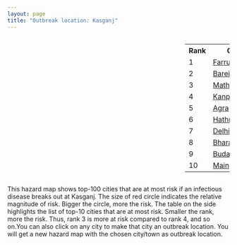 ```yaml
---
layout: page
title: "Outbreak location: Kasganj"
---
```

<div style="width: 100%; overflow: auto;">
<div style="width: 75%; float: left;">
<div id="mapid">
<script src="https://buda-magenta.github.io/hazard_map/load_map.js"></script>

<script>
var marker_outbreak = L.marker([27.883846, 78.634890],{"autoPan": true}).addTo(map); marker_outbreak.bindTooltip("Kasganj").openTooltip();

var circle_1 = L.circle([27.437194, 79.489129], {"pane": "markerPane", "color": "red", "fill": true, "fillOpacity": 0.2, "fillRule": "evenodd", "lineCap": "round", "lineJoin": "round", "opacity": 1.0, "radius": 120133, "stroke": true, "weight": 3}).addTo(map);
circle_1.bindTooltip("Farrukhabad<br>rank: 1<br>hazard index: 0.120133")
circle_1.bindPopup('<a href="https://buda-magenta.github.io/hazard_map/Farrukhabad">Farrukhabad</a>')

var circle_2 = L.circle([28.457876, 79.405571], {"pane": "markerPane", "color": "red", "fill": true, "fillOpacity": 0.2, "fillRule": "evenodd", "lineCap": "round", "lineJoin": "round", "opacity": 1.0, "radius": 57702, "stroke": true, "weight": 3}).addTo(map);
circle_2.bindTooltip("Bareilly<br>rank: 2<br>hazard index: 0.057703")
circle_2.bindPopup('<a href="https://buda-magenta.github.io/hazard_map/Bareilly">Bareilly</a>')

var circle_3 = L.circle([27.633333, 77.583333], {"pane": "markerPane", "color": "red", "fill": true, "fillOpacity": 0.2, "fillRule": "evenodd", "lineCap": "round", "lineJoin": "round", "opacity": 1.0, "radius": 46537, "stroke": true, "weight": 3}).addTo(map);
circle_3.bindTooltip("Mathura<br>rank: 3<br>hazard index: 0.046537")
circle_3.bindPopup('<a href="https://buda-magenta.github.io/hazard_map/Mathura">Mathura</a>')

var circle_4 = L.circle([26.460914, 80.321759], {"pane": "markerPane", "color": "red", "fill": true, "fillOpacity": 0.2, "fillRule": "evenodd", "lineCap": "round", "lineJoin": "round", "opacity": 1.0, "radius": 30401, "stroke": true, "weight": 3}).addTo(map);
circle_4.bindTooltip("Kanpur<br>rank: 4<br>hazard index: 0.030401")
circle_4.bindPopup('<a href="https://buda-magenta.github.io/hazard_map/Kanpur">Kanpur</a>')

var circle_5 = L.circle([27.175255, 78.009816], {"pane": "markerPane", "color": "red", "fill": true, "fillOpacity": 0.2, "fillRule": "evenodd", "lineCap": "round", "lineJoin": "round", "opacity": 1.0, "radius": 27764, "stroke": true, "weight": 3}).addTo(map);
circle_5.bindTooltip("Agra<br>rank: 5<br>hazard index: 0.027764")
circle_5.bindPopup('<a href="https://buda-magenta.github.io/hazard_map/Agra">Agra</a>')

var circle_6 = L.circle([27.573243, 78.111739], {"pane": "markerPane", "color": "red", "fill": true, "fillOpacity": 0.2, "fillRule": "evenodd", "lineCap": "round", "lineJoin": "round", "opacity": 1.0, "radius": 18307, "stroke": true, "weight": 3}).addTo(map);
circle_6.bindTooltip("Hathras<br>rank: 6<br>hazard index: 0.018307")
circle_6.bindPopup('<a href="https://buda-magenta.github.io/hazard_map/Hathras">Hathras</a>')

var circle_7 = L.circle([28.651718, 77.221939], {"pane": "markerPane", "color": "red", "fill": true, "fillOpacity": 0.2, "fillRule": "evenodd", "lineCap": "round", "lineJoin": "round", "opacity": 1.0, "radius": 14163, "stroke": true, "weight": 3}).addTo(map);
circle_7.bindTooltip("Delhi<br>rank: 7<br>hazard index: 0.014164")
circle_7.bindPopup('<a href="https://buda-magenta.github.io/hazard_map/Delhi">Delhi</a>')

var circle_8 = L.circle([27.265212, 77.369126], {"pane": "markerPane", "color": "red", "fill": true, "fillOpacity": 0.2, "fillRule": "evenodd", "lineCap": "round", "lineJoin": "round", "opacity": 1.0, "radius": 11567, "stroke": true, "weight": 3}).addTo(map);
circle_8.bindTooltip("Bharatpur<br>rank: 8<br>hazard index: 0.011567")
circle_8.bindPopup('<a href="https://buda-magenta.github.io/hazard_map/Bharatpur">Bharatpur</a>')

var circle_9 = L.circle([28.068312, 79.046073], {"pane": "markerPane", "color": "red", "fill": true, "fillOpacity": 0.2, "fillRule": "evenodd", "lineCap": "round", "lineJoin": "round", "opacity": 1.0, "radius": 10229, "stroke": true, "weight": 3}).addTo(map);
circle_9.bindTooltip("Budaun<br>rank: 9<br>hazard index: 0.010229")
circle_9.bindPopup('<a href="https://buda-magenta.github.io/hazard_map/Budaun">Budaun</a>')

var circle_10 = L.circle([27.209822, 79.048137], {"pane": "markerPane", "color": "red", "fill": true, "fillOpacity": 0.2, "fillRule": "evenodd", "lineCap": "round", "lineJoin": "round", "opacity": 1.0, "radius": 7848, "stroke": true, "weight": 3}).addTo(map);
circle_10.bindTooltip("Mainpuri<br>rank: 10<br>hazard index: 0.007848")
circle_10.bindPopup('<a href="https://buda-magenta.github.io/hazard_map/Mainpuri">Mainpuri</a>')

var circle_11 = L.circle([27.036604, 78.651436], {"pane": "markerPane", "color": "red", "fill": true, "fillOpacity": 0.2, "fillRule": "evenodd", "lineCap": "round", "lineJoin": "round", "opacity": 1.0, "radius": 7177, "stroke": true, "weight": 3}).addTo(map);
circle_11.bindTooltip("Shikohabad<br>rank: 11<br>hazard index: 0.007178")
circle_11.bindPopup('<a href="https://buda-magenta.github.io/hazard_map/Shikohabad">Shikohabad</a>')

var circle_12 = L.circle([25.954628, 83.647350], {"pane": "markerPane", "color": "red", "fill": true, "fillOpacity": 0.2, "fillRule": "evenodd", "lineCap": "round", "lineJoin": "round", "opacity": 1.0, "radius": 2592, "stroke": true, "weight": 3}).addTo(map);
circle_12.bindTooltip("Maunath Bhanjan<br>rank: 12<br>hazard index: 0.002592")
circle_12.bindPopup('<a href="https://buda-magenta.github.io/hazard_map/Maunath_Bhanjan">Maunath Bhanjan</a>')

var circle_13 = L.circle([26.838100, 80.934600], {"pane": "markerPane", "color": "red", "fill": true, "fillOpacity": 0.2, "fillRule": "evenodd", "lineCap": "round", "lineJoin": "round", "opacity": 1.0, "radius": 2518, "stroke": true, "weight": 3}).addTo(map);
circle_13.bindTooltip("Lucknow<br>rank: 13<br>hazard index: 0.002518")
circle_13.bindPopup('<a href="https://buda-magenta.github.io/hazard_map/Lucknow">Lucknow</a>')

var circle_14 = L.circle([27.177366, 78.389912], {"pane": "markerPane", "color": "red", "fill": true, "fillOpacity": 0.2, "fillRule": "evenodd", "lineCap": "round", "lineJoin": "round", "opacity": 1.0, "radius": 2289, "stroke": true, "weight": 3}).addTo(map);
circle_14.bindTooltip("Firozabad<br>rank: 14<br>hazard index: 0.002290")
circle_14.bindPopup('<a href="https://buda-magenta.github.io/hazard_map/Firozabad">Firozabad</a>')

var circle_15 = L.circle([27.733696, 81.477321], {"pane": "markerPane", "color": "red", "fill": true, "fillOpacity": 0.2, "fillRule": "evenodd", "lineCap": "round", "lineJoin": "round", "opacity": 1.0, "radius": 2018, "stroke": true, "weight": 3}).addTo(map);
circle_15.bindTooltip("Bahraich<br>rank: 15<br>hazard index: 0.002018")
circle_15.bindPopup('<a href="https://buda-magenta.github.io/hazard_map/Bahraich">Bahraich</a>')

var circle_16 = L.circle([27.639077, 76.614452], {"pane": "markerPane", "color": "red", "fill": true, "fillOpacity": 0.2, "fillRule": "evenodd", "lineCap": "round", "lineJoin": "round", "opacity": 1.0, "radius": 1759, "stroke": true, "weight": 3}).addTo(map);
circle_16.bindTooltip("Alwar<br>rank: 16<br>hazard index: 0.001759")
circle_16.bindPopup('<a href="https://buda-magenta.github.io/hazard_map/Alwar">Alwar</a>')

var circle_17 = L.circle([28.402979, 77.310384], {"pane": "markerPane", "color": "red", "fill": true, "fillOpacity": 0.2, "fillRule": "evenodd", "lineCap": "round", "lineJoin": "round", "opacity": 1.0, "radius": 1646, "stroke": true, "weight": 3}).addTo(map);
circle_17.bindTooltip("Faridabad<br>rank: 17<br>hazard index: 0.001646")
circle_17.bindPopup('<a href="https://buda-magenta.github.io/hazard_map/Faridabad">Faridabad</a>')

var circle_18 = L.circle([28.863842, 78.805778], {"pane": "markerPane", "color": "red", "fill": true, "fillOpacity": 0.2, "fillRule": "evenodd", "lineCap": "round", "lineJoin": "round", "opacity": 1.0, "radius": 1557, "stroke": true, "weight": 3}).addTo(map);
circle_18.bindTooltip("Moradabad<br>rank: 18<br>hazard index: 0.001557")
circle_18.bindPopup('<a href="https://buda-magenta.github.io/hazard_map/Moradabad">Moradabad</a>')

var circle_19 = L.circle([25.531031, 78.652689], {"pane": "markerPane", "color": "red", "fill": true, "fillOpacity": 0.2, "fillRule": "evenodd", "lineCap": "round", "lineJoin": "round", "opacity": 1.0, "radius": 1544, "stroke": true, "weight": 3}).addTo(map);
circle_19.bindTooltip("Jhansi<br>rank: 19<br>hazard index: 0.001545")
circle_19.bindPopup('<a href="https://buda-magenta.github.io/hazard_map/Jhansi">Jhansi</a>')

var circle_20 = L.circle([29.000653, 77.768229], {"pane": "markerPane", "color": "red", "fill": true, "fillOpacity": 0.2, "fillRule": "evenodd", "lineCap": "round", "lineJoin": "round", "opacity": 1.0, "radius": 1533, "stroke": true, "weight": 3}).addTo(map);
circle_20.bindTooltip("Meerut<br>rank: 20<br>hazard index: 0.001534")
circle_20.bindPopup('<a href="https://buda-magenta.github.io/hazard_map/Meerut">Meerut</a>')

var circle_21 = L.circle([26.250000, 81.250000], {"pane": "markerPane", "color": "red", "fill": true, "fillOpacity": 0.2, "fillRule": "evenodd", "lineCap": "round", "lineJoin": "round", "opacity": 1.0, "radius": 1420, "stroke": true, "weight": 3}).addTo(map);
circle_21.bindTooltip("Rae Bareli<br>rank: 21<br>hazard index: 0.001420")
circle_21.bindPopup('<a href="https://buda-magenta.github.io/hazard_map/Rae_Bareli">Rae Bareli</a>')

var circle_22 = L.circle([26.915458, 75.818982], {"pane": "markerPane", "color": "red", "fill": true, "fillOpacity": 0.2, "fillRule": "evenodd", "lineCap": "round", "lineJoin": "round", "opacity": 1.0, "radius": 1270, "stroke": true, "weight": 3}).addTo(map);
circle_22.bindTooltip("Jaipur<br>rank: 22<br>hazard index: 0.001270")
circle_22.bindPopup('<a href="https://buda-magenta.github.io/hazard_map/Jaipur">Jaipur</a>')

var circle_23 = L.circle([27.912633, 79.746563], {"pane": "markerPane", "color": "red", "fill": true, "fillOpacity": 0.2, "fillRule": "evenodd", "lineCap": "round", "lineJoin": "round", "opacity": 1.0, "radius": 1268, "stroke": true, "weight": 3}).addTo(map);
circle_23.bindTooltip("Shahjahanpur<br>rank: 23<br>hazard index: 0.001268")
circle_23.bindPopup('<a href="https://buda-magenta.github.io/hazard_map/Shahjahanpur">Shahjahanpur</a>')

var circle_24 = L.circle([26.203725, 78.157363], {"pane": "markerPane", "color": "red", "fill": true, "fillOpacity": 0.2, "fillRule": "evenodd", "lineCap": "round", "lineJoin": "round", "opacity": 1.0, "radius": 1234, "stroke": true, "weight": 3}).addTo(map);
circle_24.bindTooltip("Gwalior<br>rank: 24<br>hazard index: 0.001235")
circle_24.bindPopup('<a href="https://buda-magenta.github.io/hazard_map/Gwalior">Gwalior</a>')

var circle_25 = L.circle([25.438130, 81.833800], {"pane": "markerPane", "color": "red", "fill": true, "fillOpacity": 0.2, "fillRule": "evenodd", "lineCap": "round", "lineJoin": "round", "opacity": 1.0, "radius": 1205, "stroke": true, "weight": 3}).addTo(map);
circle_25.bindTooltip("Allahabad<br>rank: 25<br>hazard index: 0.001206")
circle_25.bindPopup('<a href="https://buda-magenta.github.io/hazard_map/Allahabad">Allahabad</a>')

var circle_26 = L.circle([27.876990, 78.137290], {"pane": "markerPane", "color": "red", "fill": true, "fillOpacity": 0.2, "fillRule": "evenodd", "lineCap": "round", "lineJoin": "round", "opacity": 1.0, "radius": 1114, "stroke": true, "weight": 3}).addTo(map);
circle_26.bindTooltip("Aligarh<br>rank: 26<br>hazard index: 0.001115")
circle_26.bindPopup('<a href="https://buda-magenta.github.io/hazard_map/Aligarh">Aligarh</a>')

var circle_27 = L.circle([28.428262, 77.002700], {"pane": "markerPane", "color": "red", "fill": true, "fillOpacity": 0.2, "fillRule": "evenodd", "lineCap": "round", "lineJoin": "round", "opacity": 1.0, "radius": 1027, "stroke": true, "weight": 3}).addTo(map);
circle_27.bindTooltip("Gurgaon<br>rank: 27<br>hazard index: 0.001027")
circle_27.bindPopup('<a href="https://buda-magenta.github.io/hazard_map/Gurgaon">Gurgaon</a>')

var circle_28 = L.circle([28.495208, 80.107541], {"pane": "markerPane", "color": "red", "fill": true, "fillOpacity": 0.2, "fillRule": "evenodd", "lineCap": "round", "lineJoin": "round", "opacity": 1.0, "radius": 967, "stroke": true, "weight": 3}).addTo(map);
circle_28.bindTooltip("Pilibhit<br>rank: 28<br>hazard index: 0.000967")
circle_28.bindPopup('<a href="https://buda-magenta.github.io/hazard_map/Pilibhit">Pilibhit</a>')

var circle_29 = L.circle([28.570784, 77.327107], {"pane": "markerPane", "color": "red", "fill": true, "fillOpacity": 0.2, "fillRule": "evenodd", "lineCap": "round", "lineJoin": "round", "opacity": 1.0, "radius": 752, "stroke": true, "weight": 3}).addTo(map);
circle_29.bindTooltip("Noida<br>rank: 29<br>hazard index: 0.000753")
circle_29.bindPopup('<a href="https://buda-magenta.github.io/hazard_map/Noida">Noida</a>')

var circle_30 = L.circle([24.500000, 81.000000], {"pane": "markerPane", "color": "red", "fill": true, "fillOpacity": 0.2, "fillRule": "evenodd", "lineCap": "round", "lineJoin": "round", "opacity": 1.0, "radius": 746, "stroke": true, "weight": 3}).addTo(map);
circle_30.bindTooltip("Satna<br>rank: 30<br>hazard index: 0.000746")
circle_30.bindPopup('<a href="https://buda-magenta.github.io/hazard_map/Satna">Satna</a>')

var circle_31 = L.circle([24.700385, 78.518668], {"pane": "markerPane", "color": "red", "fill": true, "fillOpacity": 0.2, "fillRule": "evenodd", "lineCap": "round", "lineJoin": "round", "opacity": 1.0, "radius": 634, "stroke": true, "weight": 3}).addTo(map);
circle_31.bindTooltip("Lalitpur<br>rank: 31<br>hazard index: 0.000634")
circle_31.bindPopup('<a href="https://buda-magenta.github.io/hazard_map/Lalitpur">Lalitpur</a>')

var circle_32 = L.circle([28.733400, 77.298600], {"pane": "markerPane", "color": "red", "fill": true, "fillOpacity": 0.2, "fillRule": "evenodd", "lineCap": "round", "lineJoin": "round", "opacity": 1.0, "radius": 600, "stroke": true, "weight": 3}).addTo(map);
circle_32.bindTooltip("Loni<br>rank: 32<br>hazard index: 0.000600")
circle_32.bindPopup('<a href="https://buda-magenta.github.io/hazard_map/Loni">Loni</a>')

var circle_33 = L.circle([25.335649, 83.007629], {"pane": "markerPane", "color": "red", "fill": true, "fillOpacity": 0.2, "fillRule": "evenodd", "lineCap": "round", "lineJoin": "round", "opacity": 1.0, "radius": 546, "stroke": true, "weight": 3}).addTo(map);
circle_33.bindTooltip("Varanasi<br>rank: 33<br>hazard index: 0.000546")
circle_33.bindPopup('<a href="https://buda-magenta.github.io/hazard_map/Varanasi">Varanasi</a>')

var circle_34 = L.circle([28.794068, 79.185930], {"pane": "markerPane", "color": "red", "fill": true, "fillOpacity": 0.2, "fillRule": "evenodd", "lineCap": "round", "lineJoin": "round", "opacity": 1.0, "radius": 484, "stroke": true, "weight": 3}).addTo(map);
circle_34.bindTooltip("Rampur<br>rank: 34<br>hazard index: 0.000485")
circle_34.bindPopup('<a href="https://buda-magenta.github.io/hazard_map/Rampur">Rampur</a>')

var circle_35 = L.circle([29.448006, 77.740685], {"pane": "markerPane", "color": "red", "fill": true, "fillOpacity": 0.2, "fillRule": "evenodd", "lineCap": "round", "lineJoin": "round", "opacity": 1.0, "radius": 459, "stroke": true, "weight": 3}).addTo(map);
circle_35.bindTooltip("Muzaffarnagar<br>rank: 35<br>hazard index: 0.000460")
circle_35.bindPopup('<a href="https://buda-magenta.github.io/hazard_map/Muzaffarnagar">Muzaffarnagar</a>')

var circle_36 = L.circle([26.022697, 83.028873], {"pane": "markerPane", "color": "red", "fill": true, "fillOpacity": 0.2, "fillRule": "evenodd", "lineCap": "round", "lineJoin": "round", "opacity": 1.0, "radius": 459, "stroke": true, "weight": 3}).addTo(map);
circle_36.bindTooltip("Azamgarh<br>rank: 36<br>hazard index: 0.000459")
circle_36.bindPopup('<a href="https://buda-magenta.github.io/hazard_map/Azamgarh">Azamgarh</a>')

var circle_37 = L.circle([29.214460, 79.527918], {"pane": "markerPane", "color": "red", "fill": true, "fillOpacity": 0.2, "fillRule": "evenodd", "lineCap": "round", "lineJoin": "round", "opacity": 1.0, "radius": 366, "stroke": true, "weight": 3}).addTo(map);
circle_37.bindTooltip("Haldwani<br>rank: 37<br>hazard index: 0.000367")
circle_37.bindPopup('<a href="https://buda-magenta.github.io/hazard_map/Haldwani">Haldwani</a>')

var circle_38 = L.circle([26.575504, 80.613762], {"pane": "markerPane", "color": "red", "fill": true, "fillOpacity": 0.2, "fillRule": "evenodd", "lineCap": "round", "lineJoin": "round", "opacity": 1.0, "radius": 352, "stroke": true, "weight": 3}).addTo(map);
circle_38.bindTooltip("Unnao<br>rank: 38<br>hazard index: 0.000352")
circle_38.bindPopup('<a href="https://buda-magenta.github.io/hazard_map/Unnao">Unnao</a>')

var circle_39 = L.circle([27.504639, 80.829466], {"pane": "markerPane", "color": "red", "fill": true, "fillOpacity": 0.2, "fillRule": "evenodd", "lineCap": "round", "lineJoin": "round", "opacity": 1.0, "radius": 349, "stroke": true, "weight": 3}).addTo(map);
circle_39.bindTooltip("Sitapur<br>rank: 39<br>hazard index: 0.000349")
circle_39.bindPopup('<a href="https://buda-magenta.github.io/hazard_map/Sitapur">Sitapur</a>')

var circle_40 = L.circle([25.196826, 76.000893], {"pane": "markerPane", "color": "red", "fill": true, "fillOpacity": 0.2, "fillRule": "evenodd", "lineCap": "round", "lineJoin": "round", "opacity": 1.0, "radius": 337, "stroke": true, "weight": 3}).addTo(map);
circle_40.bindTooltip("Kota<br>rank: 40<br>hazard index: 0.000338")
circle_40.bindPopup('<a href="https://buda-magenta.github.io/hazard_map/Kota">Kota</a>')

var circle_41 = L.circle([26.671329, 83.364583], {"pane": "markerPane", "color": "red", "fill": true, "fillOpacity": 0.2, "fillRule": "evenodd", "lineCap": "round", "lineJoin": "round", "opacity": 1.0, "radius": 307, "stroke": true, "weight": 3}).addTo(map);
circle_41.bindTooltip("Gorakhpur<br>rank: 41<br>hazard index: 0.000308")
circle_41.bindPopup('<a href="https://buda-magenta.github.io/hazard_map/Gorakhpur">Gorakhpur</a>')

var circle_42 = L.circle([28.740613, 77.835426], {"pane": "markerPane", "color": "red", "fill": true, "fillOpacity": 0.2, "fillRule": "evenodd", "lineCap": "round", "lineJoin": "round", "opacity": 1.0, "radius": 307, "stroke": true, "weight": 3}).addTo(map);
circle_42.bindTooltip("Hapur<br>rank: 42<br>hazard index: 0.000308")
circle_42.bindPopup('<a href="https://buda-magenta.github.io/hazard_map/Hapur">Hapur</a>')

var circle_43 = L.circle([26.718324, 79.090254], {"pane": "markerPane", "color": "red", "fill": true, "fillOpacity": 0.2, "fillRule": "evenodd", "lineCap": "round", "lineJoin": "round", "opacity": 1.0, "radius": 300, "stroke": true, "weight": 3}).addTo(map);
circle_43.bindTooltip("Etawah<br>rank: 43<br>hazard index: 0.000301")
circle_43.bindPopup('<a href="https://buda-magenta.github.io/hazard_map/Etawah">Etawah</a>')

var circle_44 = L.circle([28.793170, 76.139128], {"pane": "markerPane", "color": "red", "fill": true, "fillOpacity": 0.2, "fillRule": "evenodd", "lineCap": "round", "lineJoin": "round", "opacity": 1.0, "radius": 291, "stroke": true, "weight": 3}).addTo(map);
circle_44.bindTooltip("Bhiwani<br>rank: 44<br>hazard index: 0.000292")
circle_44.bindPopup('<a href="https://buda-magenta.github.io/hazard_map/Bhiwani">Bhiwani</a>')

var circle_45 = L.circle([25.609324, 85.123525], {"pane": "markerPane", "color": "red", "fill": true, "fillOpacity": 0.2, "fillRule": "evenodd", "lineCap": "round", "lineJoin": "round", "opacity": 1.0, "radius": 279, "stroke": true, "weight": 3}).addTo(map);
circle_45.bindTooltip("Patna<br>rank: 45<br>hazard index: 0.000279")
circle_45.bindPopup('<a href="https://buda-magenta.github.io/hazard_map/Patna">Patna</a>')

var circle_46 = L.circle([28.388861, 77.974798], {"pane": "markerPane", "color": "red", "fill": true, "fillOpacity": 0.2, "fillRule": "evenodd", "lineCap": "round", "lineJoin": "round", "opacity": 1.0, "radius": 261, "stroke": true, "weight": 3}).addTo(map);
circle_46.bindTooltip("Bulandshahr<br>rank: 46<br>hazard index: 0.000261")
circle_46.bindPopup('<a href="https://buda-magenta.github.io/hazard_map/Bulandshahr">Bulandshahr</a>')

var circle_47 = L.circle([28.618753, 78.550874], {"pane": "markerPane", "color": "red", "fill": true, "fillOpacity": 0.2, "fillRule": "evenodd", "lineCap": "round", "lineJoin": "round", "opacity": 1.0, "radius": 259, "stroke": true, "weight": 3}).addTo(map);
circle_47.bindTooltip("Sambhal<br>rank: 47<br>hazard index: 0.000259")
circle_47.bindPopup('<a href="https://buda-magenta.github.io/hazard_map/Sambhal">Sambhal</a>')

var circle_48 = L.circle([28.488378, 78.735249], {"pane": "markerPane", "color": "red", "fill": true, "fillOpacity": 0.2, "fillRule": "evenodd", "lineCap": "round", "lineJoin": "round", "opacity": 1.0, "radius": 256, "stroke": true, "weight": 3}).addTo(map);
circle_48.bindTooltip("Chandausi<br>rank: 48<br>hazard index: 0.000257")
circle_48.bindPopup('<a href="https://buda-magenta.github.io/hazard_map/Chandausi">Chandausi</a>')

var circle_49 = L.circle([29.211757, 78.961731], {"pane": "markerPane", "color": "red", "fill": true, "fillOpacity": 0.2, "fillRule": "evenodd", "lineCap": "round", "lineJoin": "round", "opacity": 1.0, "radius": 248, "stroke": true, "weight": 3}).addTo(map);
circle_49.bindTooltip("Kashipur<br>rank: 49<br>hazard index: 0.000248")
circle_49.bindPopup('<a href="https://buda-magenta.github.io/hazard_map/Kashipur">Kashipur</a>')

var circle_50 = L.circle([19.075990, 72.877393], {"pane": "markerPane", "color": "red", "fill": true, "fillOpacity": 0.2, "fillRule": "evenodd", "lineCap": "round", "lineJoin": "round", "opacity": 1.0, "radius": 243, "stroke": true, "weight": 3}).addTo(map);
circle_50.bindTooltip("Mumbai<br>rank: 50<br>hazard index: 0.000243")
circle_50.bindPopup('<a href="https://buda-magenta.github.io/hazard_map/Mumbai">Mumbai</a>')

var circle_51 = L.circle([25.476300, 80.339500], {"pane": "markerPane", "color": "red", "fill": true, "fillOpacity": 0.2, "fillRule": "evenodd", "lineCap": "round", "lineJoin": "round", "opacity": 1.0, "radius": 238, "stroke": true, "weight": 3}).addTo(map);
circle_51.bindTooltip("Banda<br>rank: 51<br>hazard index: 0.000239")
circle_51.bindPopup('<a href="https://buda-magenta.github.io/hazard_map/Banda">Banda</a>')

var circle_52 = L.circle([26.500000, 78.750000], {"pane": "markerPane", "color": "red", "fill": true, "fillOpacity": 0.2, "fillRule": "evenodd", "lineCap": "round", "lineJoin": "round", "opacity": 1.0, "radius": 231, "stroke": true, "weight": 3}).addTo(map);
circle_52.bindTooltip("Bhind<br>rank: 52<br>hazard index: 0.000231")
circle_52.bindPopup('<a href="https://buda-magenta.github.io/hazard_map/Bhind">Bhind</a>')

var circle_53 = L.circle([28.923397, 78.488317], {"pane": "markerPane", "color": "red", "fill": true, "fillOpacity": 0.2, "fillRule": "evenodd", "lineCap": "round", "lineJoin": "round", "opacity": 1.0, "radius": 231, "stroke": true, "weight": 3}).addTo(map);
circle_53.bindTooltip("Amroha<br>rank: 53<br>hazard index: 0.000231")
circle_53.bindPopup('<a href="https://buda-magenta.github.io/hazard_map/Amroha">Amroha</a>')

var circle_54 = L.circle([28.753900, 77.399900], {"pane": "markerPane", "color": "red", "fill": true, "fillOpacity": 0.2, "fillRule": "evenodd", "lineCap": "round", "lineJoin": "round", "opacity": 1.0, "radius": 221, "stroke": true, "weight": 3}).addTo(map);
circle_54.bindTooltip("Khora<br>rank: 54<br>hazard index: 0.000222")
circle_54.bindPopup('<a href="https://buda-magenta.github.io/hazard_map/Khora">Khora</a>')

var circle_55 = L.circle([28.195647, 76.616518], {"pane": "markerPane", "color": "red", "fill": true, "fillOpacity": 0.2, "fillRule": "evenodd", "lineCap": "round", "lineJoin": "round", "opacity": 1.0, "radius": 210, "stroke": true, "weight": 3}).addTo(map);
circle_55.bindTooltip("Rewari<br>rank: 55<br>hazard index: 0.000210")
circle_55.bindPopup('<a href="https://buda-magenta.github.io/hazard_map/Rewari">Rewari</a>')

var circle_56 = L.circle([28.969640, 79.379747], {"pane": "markerPane", "color": "red", "fill": true, "fillOpacity": 0.2, "fillRule": "evenodd", "lineCap": "round", "lineJoin": "round", "opacity": 1.0, "radius": 200, "stroke": true, "weight": 3}).addTo(map);
circle_56.bindTooltip("Rudrapur City<br>rank: 56<br>hazard index: 0.000201")
circle_56.bindPopup('<a href="https://buda-magenta.github.io/hazard_map/Rudrapur_City">Rudrapur City</a>')

var circle_57 = L.circle([28.660965, 76.834676], {"pane": "markerPane", "color": "red", "fill": true, "fillOpacity": 0.2, "fillRule": "evenodd", "lineCap": "round", "lineJoin": "round", "opacity": 1.0, "radius": 199, "stroke": true, "weight": 3}).addTo(map);
circle_57.bindTooltip("Bahadurgarh<br>rank: 57<br>hazard index: 0.000200")
circle_57.bindPopup('<a href="https://buda-magenta.github.io/hazard_map/Bahadurgarh">Bahadurgarh</a>')

var circle_58 = L.circle([30.909016, 75.851601], {"pane": "markerPane", "color": "red", "fill": true, "fillOpacity": 0.2, "fillRule": "evenodd", "lineCap": "round", "lineJoin": "round", "opacity": 1.0, "radius": 182, "stroke": true, "weight": 3}).addTo(map);
circle_58.bindTooltip("Ludhiana<br>rank: 58<br>hazard index: 0.000182")
circle_58.bindPopup('<a href="https://buda-magenta.github.io/hazard_map/Ludhiana">Ludhiana</a>')

var circle_59 = L.circle([25.603508, 83.507454], {"pane": "markerPane", "color": "red", "fill": true, "fillOpacity": 0.2, "fillRule": "evenodd", "lineCap": "round", "lineJoin": "round", "opacity": 1.0, "radius": 163, "stroke": true, "weight": 3}).addTo(map);
circle_59.bindTooltip("Ghazipur<br>rank: 59<br>hazard index: 0.000164")
circle_59.bindPopup('<a href="https://buda-magenta.github.io/hazard_map/Ghazipur">Ghazipur</a>')

var circle_60 = L.circle([28.651718, 77.221939], {"pane": "markerPane", "color": "red", "fill": true, "fillOpacity": 0.2, "fillRule": "evenodd", "lineCap": "round", "lineJoin": "round", "opacity": 1.0, "radius": 160, "stroke": true, "weight": 3}).addTo(map);
circle_60.bindTooltip("Dehri<br>rank: 60<br>hazard index: 0.000161")
circle_60.bindPopup('<a href="https://buda-magenta.github.io/hazard_map/Dehri">Dehri</a>')

var circle_61 = L.circle([26.732501, 77.036312], {"pane": "markerPane", "color": "red", "fill": true, "fillOpacity": 0.2, "fillRule": "evenodd", "lineCap": "round", "lineJoin": "round", "opacity": 1.0, "radius": 160, "stroke": true, "weight": 3}).addTo(map);
circle_61.bindTooltip("Hindaun<br>rank: 61<br>hazard index: 0.000160")
circle_61.bindPopup('<a href="https://buda-magenta.github.io/hazard_map/Hindaun">Hindaun</a>')

var circle_62 = L.circle([26.229141, 76.304533], {"pane": "markerPane", "color": "red", "fill": true, "fillOpacity": 0.2, "fillRule": "evenodd", "lineCap": "round", "lineJoin": "round", "opacity": 1.0, "radius": 159, "stroke": true, "weight": 3}).addTo(map);
circle_62.bindTooltip("Sawai Madhopur<br>rank: 62<br>hazard index: 0.000159")
circle_62.bindPopup('<a href="https://buda-magenta.github.io/hazard_map/Sawai_Madhopur">Sawai Madhopur</a>')

var circle_63 = L.circle([19.794750, 75.077922], {"pane": "markerPane", "color": "red", "fill": true, "fillOpacity": 0.2, "fillRule": "evenodd", "lineCap": "round", "lineJoin": "round", "opacity": 1.0, "radius": 154, "stroke": true, "weight": 3}).addTo(map);
circle_63.bindTooltip("Gangapur<br>rank: 63<br>hazard index: 0.000155")
circle_63.bindPopup('<a href="https://buda-magenta.github.io/hazard_map/Gangapur">Gangapur</a>')

var circle_64 = L.circle([28.826162, 77.541656], {"pane": "markerPane", "color": "red", "fill": true, "fillOpacity": 0.2, "fillRule": "evenodd", "lineCap": "round", "lineJoin": "round", "opacity": 1.0, "radius": 152, "stroke": true, "weight": 3}).addTo(map);
circle_64.bindTooltip("Modinagar<br>rank: 64<br>hazard index: 0.000153")
circle_64.bindPopup('<a href="https://buda-magenta.github.io/hazard_map/Modinagar">Modinagar</a>')

var circle_65 = L.circle([29.988077, 77.508130], {"pane": "markerPane", "color": "red", "fill": true, "fillOpacity": 0.2, "fillRule": "evenodd", "lineCap": "round", "lineJoin": "round", "opacity": 1.0, "radius": 150, "stroke": true, "weight": 3}).addTo(map);
circle_65.bindTooltip("Saharanpur<br>rank: 65<br>hazard index: 0.000150")
circle_65.bindPopup('<a href="https://buda-magenta.github.io/hazard_map/Saharanpur">Saharanpur</a>')

var circle_66 = L.circle([28.176959, 77.373112], {"pane": "markerPane", "color": "red", "fill": true, "fillOpacity": 0.2, "fillRule": "evenodd", "lineCap": "round", "lineJoin": "round", "opacity": 1.0, "radius": 149, "stroke": true, "weight": 3}).addTo(map);
circle_66.bindTooltip("Palwal<br>rank: 66<br>hazard index: 0.000150")
circle_66.bindPopup('<a href="https://buda-magenta.github.io/hazard_map/Palwal">Palwal</a>')

var circle_67 = L.circle([27.338577, 80.097526], {"pane": "markerPane", "color": "red", "fill": true, "fillOpacity": 0.2, "fillRule": "evenodd", "lineCap": "round", "lineJoin": "round", "opacity": 1.0, "radius": 148, "stroke": true, "weight": 3}).addTo(map);
circle_67.bindTooltip("Hardoi<br>rank: 67<br>hazard index: 0.000149")
circle_67.bindPopup('<a href="https://buda-magenta.github.io/hazard_map/Hardoi">Hardoi</a>')

var circle_68 = L.circle([26.653396, 77.624206], {"pane": "markerPane", "color": "red", "fill": true, "fillOpacity": 0.2, "fillRule": "evenodd", "lineCap": "round", "lineJoin": "round", "opacity": 1.0, "radius": 147, "stroke": true, "weight": 3}).addTo(map);
circle_68.bindTooltip("Dhaulpur<br>rank: 68<br>hazard index: 0.000148")
circle_68.bindPopup('<a href="https://buda-magenta.github.io/hazard_map/Dhaulpur">Dhaulpur</a>')

var circle_69 = L.circle([28.901090, 76.580194], {"pane": "markerPane", "color": "red", "fill": true, "fillOpacity": 0.2, "fillRule": "evenodd", "lineCap": "round", "lineJoin": "round", "opacity": 1.0, "radius": 145, "stroke": true, "weight": 3}).addTo(map);
circle_69.bindTooltip("Rohtak<br>rank: 69<br>hazard index: 0.000146")
circle_69.bindPopup('<a href="https://buda-magenta.github.io/hazard_map/Rohtak">Rohtak</a>')

var circle_70 = L.circle([25.877933, 84.119959], {"pane": "markerPane", "color": "red", "fill": true, "fillOpacity": 0.2, "fillRule": "evenodd", "lineCap": "round", "lineJoin": "round", "opacity": 1.0, "radius": 130, "stroke": true, "weight": 3}).addTo(map);
circle_70.bindTooltip("Ballia<br>rank: 70<br>hazard index: 0.000131")
circle_70.bindPopup('<a href="https://buda-magenta.github.io/hazard_map/Ballia">Ballia</a>')

var circle_71 = L.circle([28.205907, 77.875714], {"pane": "markerPane", "color": "red", "fill": true, "fillOpacity": 0.2, "fillRule": "evenodd", "lineCap": "round", "lineJoin": "round", "opacity": 1.0, "radius": 130, "stroke": true, "weight": 3}).addTo(map);
circle_71.bindTooltip("Khurja<br>rank: 71<br>hazard index: 0.000130")
circle_71.bindPopup('<a href="https://buda-magenta.github.io/hazard_map/Khurja">Khurja</a>')

var circle_72 = L.circle([12.979120, 77.591300], {"pane": "markerPane", "color": "red", "fill": true, "fillOpacity": 0.2, "fillRule": "evenodd", "lineCap": "round", "lineJoin": "round", "opacity": 1.0, "radius": 127, "stroke": true, "weight": 3}).addTo(map);
circle_72.bindTooltip("Bangalore<br>rank: 72<br>hazard index: 0.000128")
circle_72.bindPopup('<a href="https://buda-magenta.github.io/hazard_map/Bangalore">Bangalore</a>')

var circle_73 = L.circle([25.843539, 80.918004], {"pane": "markerPane", "color": "red", "fill": true, "fillOpacity": 0.2, "fillRule": "evenodd", "lineCap": "round", "lineJoin": "round", "opacity": 1.0, "radius": 126, "stroke": true, "weight": 3}).addTo(map);
circle_73.bindTooltip("Fatehpur<br>rank: 73<br>hazard index: 0.000127")
circle_73.bindPopup('<a href="https://buda-magenta.github.io/hazard_map/Fatehpur">Fatehpur</a>')

var circle_74 = L.circle([27.985060, 80.753845], {"pane": "markerPane", "color": "red", "fill": true, "fillOpacity": 0.2, "fillRule": "evenodd", "lineCap": "round", "lineJoin": "round", "opacity": 1.0, "radius": 123, "stroke": true, "weight": 3}).addTo(map);
circle_74.bindTooltip("Lakhimpur<br>rank: 74<br>hazard index: 0.000123")
circle_74.bindPopup('<a href="https://buda-magenta.github.io/hazard_map/Lakhimpur">Lakhimpur</a>')

var circle_75 = L.circle([25.773344, 84.784977], {"pane": "markerPane", "color": "red", "fill": true, "fillOpacity": 0.2, "fillRule": "evenodd", "lineCap": "round", "lineJoin": "round", "opacity": 1.0, "radius": 122, "stroke": true, "weight": 3}).addTo(map);
circle_75.bindTooltip("Chapra<br>rank: 75<br>hazard index: 0.000122")
circle_75.bindPopup('<a href="https://buda-magenta.github.io/hazard_map/Chapra">Chapra</a>')

var circle_76 = L.circle([26.166667, 77.500000], {"pane": "markerPane", "color": "red", "fill": true, "fillOpacity": 0.2, "fillRule": "evenodd", "lineCap": "round", "lineJoin": "round", "opacity": 1.0, "radius": 121, "stroke": true, "weight": 3}).addTo(map);
circle_76.bindTooltip("Morena<br>rank: 76<br>hazard index: 0.000122")
circle_76.bindPopup('<a href="https://buda-magenta.github.io/hazard_map/Morena">Morena</a>')

var circle_77 = L.circle([29.154148, 77.305954], {"pane": "markerPane", "color": "red", "fill": true, "fillOpacity": 0.2, "fillRule": "evenodd", "lineCap": "round", "lineJoin": "round", "opacity": 1.0, "radius": 120, "stroke": true, "weight": 3}).addTo(map);
circle_77.bindTooltip("Baraut<br>rank: 77<br>hazard index: 0.000120")
circle_77.bindPopup('<a href="https://buda-magenta.github.io/hazard_map/Baraut">Baraut</a>')

var circle_78 = L.circle([30.325565, 78.043681], {"pane": "markerPane", "color": "red", "fill": true, "fillOpacity": 0.2, "fillRule": "evenodd", "lineCap": "round", "lineJoin": "round", "opacity": 1.0, "radius": 113, "stroke": true, "weight": 3}).addTo(map);
circle_78.bindTooltip("Dehradun<br>rank: 78<br>hazard index: 0.000113")
circle_78.bindPopup('<a href="https://buda-magenta.github.io/hazard_map/Dehradun">Dehradun</a>')

var circle_79 = L.circle([22.541418, 88.357691], {"pane": "markerPane", "color": "red", "fill": true, "fillOpacity": 0.2, "fillRule": "evenodd", "lineCap": "round", "lineJoin": "round", "opacity": 1.0, "radius": 107, "stroke": true, "weight": 3}).addTo(map);
circle_79.bindTooltip("Kolkata<br>rank: 79<br>hazard index: 0.000108")
circle_79.bindPopup('<a href="https://buda-magenta.github.io/hazard_map/Kolkata">Kolkata</a>')

var circle_80 = L.circle([26.439874, 80.018000], {"pane": "markerPane", "color": "red", "fill": true, "fillOpacity": 0.2, "fillRule": "evenodd", "lineCap": "round", "lineJoin": "round", "opacity": 1.0, "radius": 98, "stroke": true, "weight": 3}).addTo(map);
circle_80.bindTooltip("Akbarpur<br>rank: 80<br>hazard index: 0.000099")
circle_80.bindPopup('<a href="https://buda-magenta.github.io/hazard_map/Akbarpur">Akbarpur</a>')

var circle_81 = L.circle([23.021624, 72.579707], {"pane": "markerPane", "color": "red", "fill": true, "fillOpacity": 0.2, "fillRule": "evenodd", "lineCap": "round", "lineJoin": "round", "opacity": 1.0, "radius": 91, "stroke": true, "weight": 3}).addTo(map);
circle_81.bindTooltip("Ahmedabad<br>rank: 81<br>hazard index: 0.000092")
circle_81.bindPopup('<a href="https://buda-magenta.github.io/hazard_map/Ahmedabad">Ahmedabad</a>')

var circle_82 = L.circle([17.388786, 78.461065], {"pane": "markerPane", "color": "red", "fill": true, "fillOpacity": 0.2, "fillRule": "evenodd", "lineCap": "round", "lineJoin": "round", "opacity": 1.0, "radius": 89, "stroke": true, "weight": 3}).addTo(map);
circle_82.bindTooltip("Hyderabad<br>rank: 82<br>hazard index: 0.000090")
circle_82.bindPopup('<a href="https://buda-magenta.github.io/hazard_map/Hyderabad">Hyderabad</a>')

var circle_83 = L.circle([29.003314, 77.016732], {"pane": "markerPane", "color": "red", "fill": true, "fillOpacity": 0.2, "fillRule": "evenodd", "lineCap": "round", "lineJoin": "round", "opacity": 1.0, "radius": 81, "stroke": true, "weight": 3}).addTo(map);
circle_83.bindTooltip("Sonipat<br>rank: 83<br>hazard index: 0.000081")
circle_83.bindPopup('<a href="https://buda-magenta.github.io/hazard_map/Sonipat">Sonipat</a>')

var circle_84 = L.circle([23.258486, 77.401989], {"pane": "markerPane", "color": "red", "fill": true, "fillOpacity": 0.2, "fillRule": "evenodd", "lineCap": "round", "lineJoin": "round", "opacity": 1.0, "radius": 80, "stroke": true, "weight": 3}).addTo(map);
circle_84.bindTooltip("Bhopal<br>rank: 84<br>hazard index: 0.000081")
circle_84.bindPopup('<a href="https://buda-magenta.github.io/hazard_map/Bhopal">Bhopal</a>')

var circle_85 = L.circle([25.935955, 79.424328], {"pane": "markerPane", "color": "red", "fill": true, "fillOpacity": 0.2, "fillRule": "evenodd", "lineCap": "round", "lineJoin": "round", "opacity": 1.0, "radius": 78, "stroke": true, "weight": 3}).addTo(map);
circle_85.bindTooltip("Orai<br>rank: 85<br>hazard index: 0.000079")
circle_85.bindPopup('<a href="https://buda-magenta.github.io/hazard_map/Orai">Orai</a>')

var circle_86 = L.circle([13.083694, 80.270186], {"pane": "markerPane", "color": "red", "fill": true, "fillOpacity": 0.2, "fillRule": "evenodd", "lineCap": "round", "lineJoin": "round", "opacity": 1.0, "radius": 78, "stroke": true, "weight": 3}).addTo(map);
circle_86.bindTooltip("Chennai<br>rank: 86<br>hazard index: 0.000078")
circle_86.bindPopup('<a href="https://buda-magenta.github.io/hazard_map/Chennai">Chennai</a>')

var circle_87 = L.circle([31.292011, 75.568058], {"pane": "markerPane", "color": "red", "fill": true, "fillOpacity": 0.2, "fillRule": "evenodd", "lineCap": "round", "lineJoin": "round", "opacity": 1.0, "radius": 77, "stroke": true, "weight": 3}).addTo(map);
circle_87.bindTooltip("Jalandhar<br>rank: 87<br>hazard index: 0.000077")
circle_87.bindPopup('<a href="https://buda-magenta.github.io/hazard_map/Jalandhar">Jalandhar</a>')

var circle_88 = L.circle([29.938447, 78.145298], {"pane": "markerPane", "color": "red", "fill": true, "fillOpacity": 0.2, "fillRule": "evenodd", "lineCap": "round", "lineJoin": "round", "opacity": 1.0, "radius": 76, "stroke": true, "weight": 3}).addTo(map);
circle_88.bindTooltip("Haridwar<br>rank: 88<br>hazard index: 0.000077")
circle_88.bindPopup('<a href="https://buda-magenta.github.io/hazard_map/Haridwar">Haridwar</a>')

var circle_89 = L.circle([18.521428, 73.854454], {"pane": "markerPane", "color": "red", "fill": true, "fillOpacity": 0.2, "fillRule": "evenodd", "lineCap": "round", "lineJoin": "round", "opacity": 1.0, "radius": 76, "stroke": true, "weight": 3}).addTo(map);
circle_89.bindTooltip("Pune<br>rank: 89<br>hazard index: 0.000076")
circle_89.bindPopup('<a href="https://buda-magenta.github.io/hazard_map/Pune">Pune</a>')

var circle_90 = L.circle([24.759267, 81.655000], {"pane": "markerPane", "color": "red", "fill": true, "fillOpacity": 0.2, "fillRule": "evenodd", "lineCap": "round", "lineJoin": "round", "opacity": 1.0, "radius": 75, "stroke": true, "weight": 3}).addTo(map);
circle_90.bindTooltip("Rewa<br>rank: 90<br>hazard index: 0.000076")
circle_90.bindPopup('<a href="https://buda-magenta.github.io/hazard_map/Rewa">Rewa</a>')

var circle_91 = L.circle([30.733442, 76.779714], {"pane": "markerPane", "color": "red", "fill": true, "fillOpacity": 0.2, "fillRule": "evenodd", "lineCap": "round", "lineJoin": "round", "opacity": 1.0, "radius": 75, "stroke": true, "weight": 3}).addTo(map);
circle_91.bindTooltip("Chandigarh<br>rank: 91<br>hazard index: 0.000076")
circle_91.bindPopup('<a href="https://buda-magenta.github.io/hazard_map/Chandigarh">Chandigarh</a>')

var circle_92 = L.circle([26.469100, 74.639000], {"pane": "markerPane", "color": "red", "fill": true, "fillOpacity": 0.2, "fillRule": "evenodd", "lineCap": "round", "lineJoin": "round", "opacity": 1.0, "radius": 73, "stroke": true, "weight": 3}).addTo(map);
circle_92.bindTooltip("Ajmer<br>rank: 92<br>hazard index: 0.000074")
circle_92.bindPopup('<a href="https://buda-magenta.github.io/hazard_map/Ajmer">Ajmer</a>')

var circle_93 = L.circle([26.638076, 82.059024], {"pane": "markerPane", "color": "red", "fill": true, "fillOpacity": 0.2, "fillRule": "evenodd", "lineCap": "round", "lineJoin": "round", "opacity": 1.0, "radius": 68, "stroke": true, "weight": 3}).addTo(map);
circle_93.bindTooltip("Faizabad<br>rank: 93<br>hazard index: 0.000069")
circle_93.bindPopup('<a href="https://buda-magenta.github.io/hazard_map/Faizabad">Faizabad</a>')

var circle_94 = L.circle([31.634308, 74.873679], {"pane": "markerPane", "color": "red", "fill": true, "fillOpacity": 0.2, "fillRule": "evenodd", "lineCap": "round", "lineJoin": "round", "opacity": 1.0, "radius": 64, "stroke": true, "weight": 3}).addTo(map);
circle_94.bindTooltip("Amritsar<br>rank: 94<br>hazard index: 0.000065")
circle_94.bindPopup('<a href="https://buda-magenta.github.io/hazard_map/Amritsar">Amritsar</a>')

var circle_95 = L.circle([29.168807, 75.746110], {"pane": "markerPane", "color": "red", "fill": true, "fillOpacity": 0.2, "fillRule": "evenodd", "lineCap": "round", "lineJoin": "round", "opacity": 1.0, "radius": 59, "stroke": true, "weight": 3}).addTo(map);
circle_95.bindTooltip("Hisar<br>rank: 95<br>hazard index: 0.000060")
circle_95.bindPopup('<a href="https://buda-magenta.github.io/hazard_map/Hisar">Hisar</a>')

var circle_96 = L.circle([22.720362, 75.868200], {"pane": "markerPane", "color": "red", "fill": true, "fillOpacity": 0.2, "fillRule": "evenodd", "lineCap": "round", "lineJoin": "round", "opacity": 1.0, "radius": 59, "stroke": true, "weight": 3}).addTo(map);
circle_96.bindTooltip("Indore<br>rank: 96<br>hazard index: 0.000060")
circle_96.bindPopup('<a href="https://buda-magenta.github.io/hazard_map/Indore">Indore</a>')

var circle_97 = L.circle([29.391275, 76.977168], {"pane": "markerPane", "color": "red", "fill": true, "fillOpacity": 0.2, "fillRule": "evenodd", "lineCap": "round", "lineJoin": "round", "opacity": 1.0, "radius": 59, "stroke": true, "weight": 3}).addTo(map);
circle_97.bindTooltip("Panipat<br>rank: 97<br>hazard index: 0.000060")
circle_97.bindPopup('<a href="https://buda-magenta.github.io/hazard_map/Panipat">Panipat</a>')

var circle_98 = L.circle([26.423847, 83.762732], {"pane": "markerPane", "color": "red", "fill": true, "fillOpacity": 0.2, "fillRule": "evenodd", "lineCap": "round", "lineJoin": "round", "opacity": 1.0, "radius": 59, "stroke": true, "weight": 3}).addTo(map);
circle_98.bindTooltip("Deoria<br>rank: 98<br>hazard index: 0.000059")
circle_98.bindPopup('<a href="https://buda-magenta.github.io/hazard_map/Deoria">Deoria</a>')

var circle_99 = L.circle([23.160894, 79.949770], {"pane": "markerPane", "color": "red", "fill": true, "fillOpacity": 0.2, "fillRule": "evenodd", "lineCap": "round", "lineJoin": "round", "opacity": 1.0, "radius": 54, "stroke": true, "weight": 3}).addTo(map);
circle_99.bindTooltip("Jabalpur<br>rank: 99<br>hazard index: 0.000055")
circle_99.bindPopup('<a href="https://buda-magenta.github.io/hazard_map/Jabalpur">Jabalpur</a>')

var circle_100 = L.circle([20.266777, 85.843559], {"pane": "markerPane", "color": "red", "fill": true, "fillOpacity": 0.2, "fillRule": "evenodd", "lineCap": "round", "lineJoin": "round", "opacity": 1.0, "radius": 46, "stroke": true, "weight": 3}).addTo(map);
circle_100.bindTooltip("Bhubaneswar<br>rank: 100<br>hazard index: 0.000047")
circle_100.bindPopup('<a href="https://buda-magenta.github.io/hazard_map/Bhubaneswar">Bhubaneswar</a>')
</script>
</div>
</div>


<div style="width: 20%; float: right;">
<table>
<tr>
<th>Rank</th>
<th>City</th>
</tr>

<tr>
<td>1</td>
<td><a href="https://buda-magenta.github.io/hazard_map/Farrukhabad">Farrukhabad</a></td>
</tr>

<tr>
<td>2</td>
<td><a href="https://buda-magenta.github.io/hazard_map/Bareilly">Bareilly</a></td>
</tr>

<tr>
<td>3</td>
<td><a href="https://buda-magenta.github.io/hazard_map/Mathura">Mathura</a></td>
</tr>

<tr>
<td>4</td>
<td><a href="https://buda-magenta.github.io/hazard_map/Kanpur">Kanpur</a></td>
</tr>

<tr>
<td>5</td>
<td><a href="https://buda-magenta.github.io/hazard_map/Agra">Agra</a></td>
</tr>

<tr>
<td>6</td>
<td><a href="https://buda-magenta.github.io/hazard_map/Hathras">Hathras</a></td>
</tr>

<tr>
<td>7</td>
<td><a href="https://buda-magenta.github.io/hazard_map/Delhi">Delhi</a></td>
</tr>

<tr>
<td>8</td>
<td><a href="https://buda-magenta.github.io/hazard_map/Bharatpur">Bharatpur</a></td>
</tr>

<tr>
<td>9</td>
<td><a href="https://buda-magenta.github.io/hazard_map/Budaun">Budaun</a></td>
</tr>

<tr>
<td>10</td>
<td><a href="https://buda-magenta.github.io/hazard_map/Mainpuri">Mainpuri</a></td>
</tr>

</table>
</div>
</div>


<p align="left">This hazard map shows top-100 cities that are at most risk if an infectious disease breaks out at Kasganj. The size of red circle indicates the relative magnitude of risk. Bigger the circle, more the risk. The table on the side highlights the list of top-10 cities that are at most risk. Smaller the rank, more the risk. Thus, rank 3 is more at risk compared to rank 4, and so on.You can also click on any city to make that city an outbreak location. You will get a new hazard map with the chosen city/town as outbreak location.
</p>